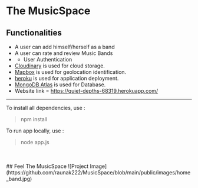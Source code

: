 #  The MusicSpace

## Functionalities
- A user can add himself/herself as a band 
- A user can rate and review  Music Bands
- - User Authentication
- [Cloudinary](https://cloudinary.com/) is used for cloud storage.
- [Mapbox](https://www.mapbox.com/) is used for geolocation identification.
- [heroku](https://www.heroku.com/) is used for application deployment.
- [MongoDB Atlas](https://www.mongodb.com/cloud/atlas) is used for Database.
- Website link = https://quiet-depths-68319.herokuapp.com/

___

To install all dependencies, use :
> npm install

To run app locally, use :
> node app.js

<br>
<br>
 ## Feel The MusicSpace
![Project Image](https://github.com/raunak222/MusicSpace/blob/main/public/images/home_band.jpg)
